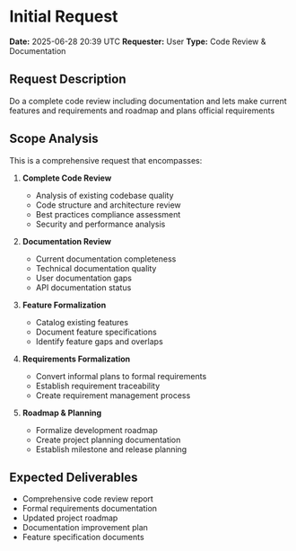 # Initial Request

**Date:** 2025-06-28 20:39 UTC
**Requester:** User
**Type:** Code Review & Documentation

## Request Description

Do a complete code review including documentation and lets make current features and requirements and roadmap and plans official requirements

## Scope Analysis

This is a comprehensive request that encompasses:

1. **Complete Code Review**
   - Analysis of existing codebase quality
   - Code structure and architecture review
   - Best practices compliance assessment
   - Security and performance analysis

2. **Documentation Review**
   - Current documentation completeness
   - Technical documentation quality
   - User documentation gaps
   - API documentation status

3. **Feature Formalization**
   - Catalog existing features
   - Document feature specifications
   - Identify feature gaps and overlaps

4. **Requirements Formalization**
   - Convert informal plans to formal requirements
   - Establish requirement traceability
   - Create requirement management process

5. **Roadmap & Planning**
   - Formalize development roadmap
   - Create project planning documentation
   - Establish milestone and release planning

## Expected Deliverables

- Comprehensive code review report
- Formal requirements documentation
- Updated project roadmap
- Documentation improvement plan
- Feature specification documents